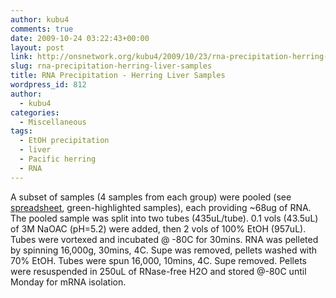 ```yaml
---
author: kubu4
comments: true
date: 2009-10-24 03:22:43+00:00
layout: post
link: http://onsnetwork.org/kubu4/2009/10/23/rna-precipitation-herring-liver-samples/
slug: rna-precipitation-herring-liver-samples
title: RNA Precipitation - Herring Liver Samples
wordpress_id: 812
author:
  - kubu4
categories:
  - Miscellaneous
tags:
  - EtOH precipitation
  - liver
  - Pacific herring
  - RNA
---
```


A subset of samples (4 samples from each group) were pooled (see [spreadsheet](https://spreadsheets.google.com/ccc?key=0AmS_90rPaQMzdE9lOE1YaWdwVm9RN0lPTG11S2E2V2c&hl=en), green-highlighted samples), each providing ~68ug of RNA. The pooled sample was split into two tubes (435uL/tube). 0.1 vols (43.5uL) of 3M NaOAC (pH=5.2) were added, then 2 vols of 100% EtOH (957uL). Tubes were vortexed and incubated @ -80C for 30mins. RNA was pelleted by spinning 16,000g, 30mins, 4C. Supe was removed, pellets washed with 70% EtOH. Tubes were spun 16,000, 10mins, 4C. Supe removed. Pellets were resuspended in 250uL of RNase-free H2O and stored @-80C until Monday for mRNA isolation.
